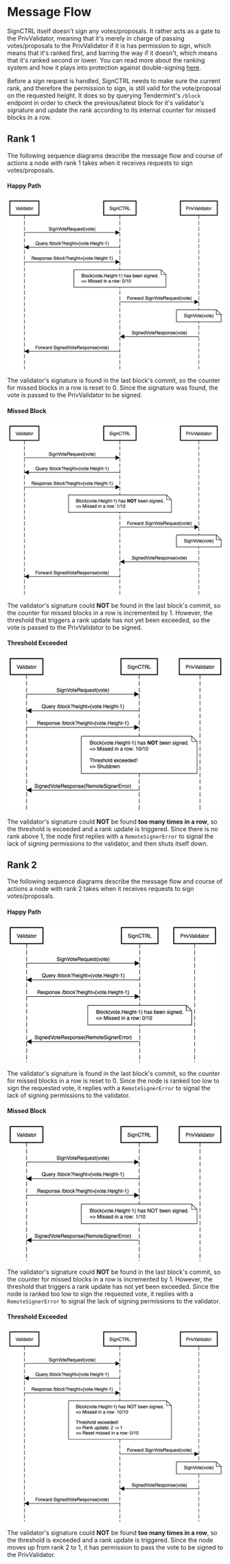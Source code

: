 # Message Flow

SignCTRL itself doesn't sign any votes/proposals. It rather acts as a gate to the PrivValidator, meaning that it's merely in charge of passing votes/proposals to the PrivValidator if it is has permission to sign, which means that it's ranked first, and barring the way if it doesn't, which means that it's ranked second or lower. You can read more about the ranking system and how it plays into protection against double-signing [here](./ds-protection.md).

Before a sign request is handled, SignCTRL needs to make sure the current rank, and therefore the permission to sign, is still valid for the vote/proposal on the requested height. It does so by querying Tendermint's `/block` endpoint in order to check the previous/latest block for it's validator's signature and update the rank according to its internal counter for missed blocks in a row.

## Rank 1

The following sequence diagrams describe the message flow and course of actions a node with rank 1 takes when it receives requests to sign votes/proposals.

#### Happy Path

![](../imgs/rank-1-happy-path.png)

The validator's signature is found in the last block's commit, so the counter for missed blocks in a row is reset to 0. Since the signature was found, the vote is passed to the PrivValidator to be signed.

#### Missed Block

![](../imgs/rank-1-missed-block.png)

The validator's signature could **NOT** be found in the last block's commit, so the counter for missed blocks in a row is incremented by 1. However, the threshold that triggers a rank update has not yet been exceeded, so the vote is passed to the PrivValidator to be signed.

#### Threshold Exceeded

![](../imgs/rank-1-threshold-exceeded.png)

The validator's signature could **NOT** be found **too many times in a row**, so the threshold is exceeded and a rank update is triggered. Since there is no rank above 1, the node first replies with a `RemoteSignerError` to signal the lack of signing permissions to the validator, and then shuts itself down.

## Rank 2

The following sequence diagrams describe the message flow and course of actions a node with rank 2 takes when it receives requests to sign votes/proposals.

#### Happy Path

![](../imgs/rank-2n-happy-path.png)

The validator's signature is found in the last block's commit, so the counter for missed blocks in a row is reset to 0. Since the node is ranked too low to sign the requested vote, it replies with a `RemoteSignerError` to signal the lack of signing permissions to the validator.

#### Missed Block

![](../imgs/rank-2n-missed-block.png)

The validator's signature could **NOT** be found in the last block's commit, so the counter for missed blocks in a row is incremented by 1. However, the threshold that triggers a rank update has not yet been exceeded. Since the node is ranked too low to sign the requested vote, it replies with a `RemoteSignerError` to signal the lack of signing permissions to the validator.

#### Threshold Exceeded

![](../imgs/rank-2n-threshold-exceeded.png)

The validator's signature could **NOT** be found **too many times in a row**, so the threshold is exceeded and a rank update is triggered. Since the node moves up from rank 2 to 1, it has permission to pass the vote to be signed to the PrivValidator.